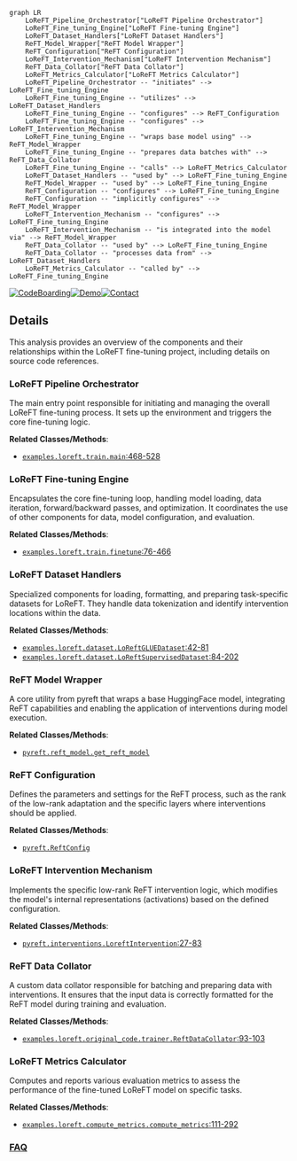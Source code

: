 ```mermaid
graph LR
    LoReFT_Pipeline_Orchestrator["LoReFT Pipeline Orchestrator"]
    LoReFT_Fine_tuning_Engine["LoReFT Fine-tuning Engine"]
    LoReFT_Dataset_Handlers["LoReFT Dataset Handlers"]
    ReFT_Model_Wrapper["ReFT Model Wrapper"]
    ReFT_Configuration["ReFT Configuration"]
    LoReFT_Intervention_Mechanism["LoReFT Intervention Mechanism"]
    ReFT_Data_Collator["ReFT Data Collator"]
    LoReFT_Metrics_Calculator["LoReFT Metrics Calculator"]
    LoReFT_Pipeline_Orchestrator -- "initiates" --> LoReFT_Fine_tuning_Engine
    LoReFT_Fine_tuning_Engine -- "utilizes" --> LoReFT_Dataset_Handlers
    LoReFT_Fine_tuning_Engine -- "configures" --> ReFT_Configuration
    LoReFT_Fine_tuning_Engine -- "configures" --> LoReFT_Intervention_Mechanism
    LoReFT_Fine_tuning_Engine -- "wraps base model using" --> ReFT_Model_Wrapper
    LoReFT_Fine_tuning_Engine -- "prepares data batches with" --> ReFT_Data_Collator
    LoReFT_Fine_tuning_Engine -- "calls" --> LoReFT_Metrics_Calculator
    LoReFT_Dataset_Handlers -- "used by" --> LoReFT_Fine_tuning_Engine
    ReFT_Model_Wrapper -- "used by" --> LoReFT_Fine_tuning_Engine
    ReFT_Configuration -- "configures" --> LoReFT_Fine_tuning_Engine
    ReFT_Configuration -- "implicitly configures" --> ReFT_Model_Wrapper
    LoReFT_Intervention_Mechanism -- "configures" --> LoReFT_Fine_tuning_Engine
    LoReFT_Intervention_Mechanism -- "is integrated into the model via" --> ReFT_Model_Wrapper
    ReFT_Data_Collator -- "used by" --> LoReFT_Fine_tuning_Engine
    ReFT_Data_Collator -- "processes data from" --> LoReFT_Dataset_Handlers
    LoReFT_Metrics_Calculator -- "called by" --> LoReFT_Fine_tuning_Engine
```

[![CodeBoarding](https://img.shields.io/badge/Generated%20by-CodeBoarding-9cf?style=flat-square)](https://github.com/CodeBoarding/GeneratedOnBoardings)[![Demo](https://img.shields.io/badge/Try%20our-Demo-blue?style=flat-square)](https://www.codeboarding.org/demo)[![Contact](https://img.shields.io/badge/Contact%20us%20-%20contact@codeboarding.org-lightgrey?style=flat-square)](mailto:contact@codeboarding.org)

## Details

This analysis provides an overview of the components and their relationships within the LoReFT fine-tuning project, including details on source code references.

### LoReFT Pipeline Orchestrator
The main entry point responsible for initiating and managing the overall LoReFT fine-tuning process. It sets up the environment and triggers the core fine-tuning logic.


**Related Classes/Methods**:

- <a href="https://github.com/stanfordnlp/pyreft/blob/main/examples/loreft/train.py#L468-L528" target="_blank" rel="noopener noreferrer">`examples.loreft.train.main`:468-528</a>


### LoReFT Fine-tuning Engine
Encapsulates the core fine-tuning loop, handling model loading, data iteration, forward/backward passes, and optimization. It coordinates the use of other components for data, model configuration, and evaluation.


**Related Classes/Methods**:

- <a href="https://github.com/stanfordnlp/pyreft/blob/main/examples/loreft/train.py#L76-L466" target="_blank" rel="noopener noreferrer">`examples.loreft.train.finetune`:76-466</a>


### LoReFT Dataset Handlers
Specialized components for loading, formatting, and preparing task-specific datasets for LoReFT. They handle data tokenization and identify intervention locations within the data.


**Related Classes/Methods**:

- <a href="https://github.com/stanfordnlp/pyreft/blob/main/examples/loreft/dataset.py#L42-L81" target="_blank" rel="noopener noreferrer">`examples.loreft.dataset.LoReftGLUEDataset`:42-81</a>
- <a href="https://github.com/stanfordnlp/pyreft/blob/main/examples/loreft/dataset.py#L84-L202" target="_blank" rel="noopener noreferrer">`examples.loreft.dataset.LoReftSupervisedDataset`:84-202</a>


### ReFT Model Wrapper
A core utility from pyreft that wraps a base HuggingFace model, integrating ReFT capabilities and enabling the application of interventions during model execution.


**Related Classes/Methods**:

- <a href="https://github.com/stanfordnlp/pyreft/blob/main/pyreft/reft_model.py" target="_blank" rel="noopener noreferrer">`pyreft.reft_model.get_reft_model`</a>


### ReFT Configuration
Defines the parameters and settings for the ReFT process, such as the rank of the low-rank adaptation and the specific layers where interventions should be applied.


**Related Classes/Methods**:

- <a href="https://github.com/stanfordnlp/pyreft/blob/main/pyreft/config.py" target="_blank" rel="noopener noreferrer">`pyreft.ReftConfig`</a>


### LoReFT Intervention Mechanism
Implements the specific low-rank ReFT intervention logic, which modifies the model's internal representations (activations) based on the defined configuration.


**Related Classes/Methods**:

- <a href="https://github.com/stanfordnlp/pyreft/blob/main/pyreft/interventions.py#L27-L83" target="_blank" rel="noopener noreferrer">`pyreft.interventions.LoreftIntervention`:27-83</a>


### ReFT Data Collator
A custom data collator responsible for batching and preparing data with interventions. It ensures that the input data is correctly formatted for the ReFT model during training and evaluation.


**Related Classes/Methods**:

- <a href="https://github.com/stanfordnlp/pyreft/blob/main/examples/loreft/original_code/trainer.py#L93-L103" target="_blank" rel="noopener noreferrer">`examples.loreft.original_code.trainer.ReftDataCollator`:93-103</a>


### LoReFT Metrics Calculator
Computes and reports various evaluation metrics to assess the performance of the fine-tuned LoReFT model on specific tasks.


**Related Classes/Methods**:

- <a href="https://github.com/stanfordnlp/pyreft/blob/main/examples/loreft/compute_metrics.py#L111-L292" target="_blank" rel="noopener noreferrer">`examples.loreft.compute_metrics.compute_metrics`:111-292</a>




### [FAQ](https://github.com/CodeBoarding/GeneratedOnBoardings/tree/main?tab=readme-ov-file#faq)